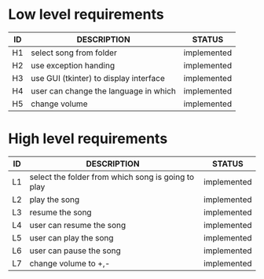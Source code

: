 # Low level requirements
| ID | DESCRIPTION | STATUS |
| -- |------------ | -------|
|H1| select song from folder     | implemented  |
|H2| use exception handing     | implemented  |
|H3| use GUI (tkinter) to display interface| implemented  |
|H4| user can change the language in which | implemented   |
|H5| change volume| implemented|



# High level requirements
|ID|DESCRIPTION|STATUS|
|--|-----------|------|
|L1|select the folder from which song is going to play| implemented    |
|L2| play the song|implemented     |
|L3| resume the song| implemented   |
|L4|user can resume the song|implemented|
|L5|user can play the song|implemented|
|L6|user can pause the song|implemented|
|L7|change volume to +,-|implemented|
